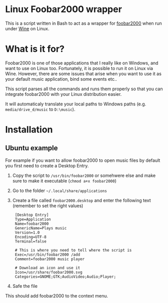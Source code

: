 Linux Foobar2000 wrapper
========================

This is a script written in Bash to act as a wrapper for [foobar2000](http://www.foobar2000.org/) when 
run under [Wine](http://www.winehq.org/) on Linux.


What is it for?
===============

Foobar2000 is one of those applications that I really like on Windows, and want to use on Linux too. 
Fortunately, it is possible to run it on Linux via Wine. However, there are some issues that arise when 
you want to use it as your default music application, bind some events etc..

This script parses all the commands and runs them properly so that you can integrate foobar2000 with your 
Linux distribution easier.

It will automaticaly translate your local paths to Windows paths (e.g. `media/drive_d/music` to `D:\music`).


Installation
============

Ubuntu example
--------

For example if you want to allow foobar2000 to open music files by default you first need to create a Desktop Entry.


1. Copy the script to `/usr/bin/foobar2000` or somehwere else and make sure to make it executable (`chmod a+x foobar2000`)
2. Go to the folder `~/.local/share/applications`
3. Create a file called `foobar2000.desktop` and enter the following text (remember to set the right values)

        [Desktop Entry]
        Type=Application
        Name=foobar2000
        GenericName=Plays music
        Version=1.0
        Encoding=UTF-8
        Terminal=false
        
        # This is where you need to tell where the script is
        Exec=/usr/bin/foobar2000 /add
        Comment=foobar2000 music player
        
        # Download an icon and use it
        Icon=/usr/share/foobar2000.svg
        Categories=GNOME;GTK;AudioVideo;Audio;Player;
4. Safe the file

This should add foobar2000 to the context menu.
